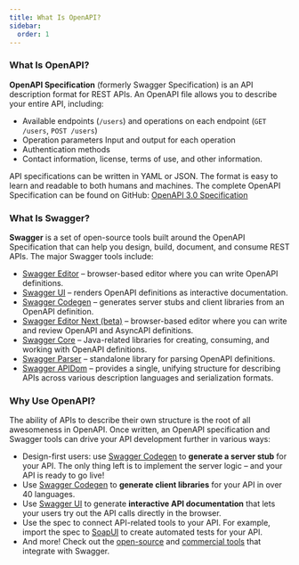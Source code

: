 ```yaml
---
title: What Is OpenAPI?
sidebar:
  order: 1
---
```


### What Is OpenAPI?

**OpenAPI Specification** (formerly Swagger Specification) is an API description format for REST APIs. An OpenAPI file allows you to describe your entire API, including:

- Available endpoints (`/users`) and operations on each endpoint (`GET /users`, `POST /users`)
- Operation parameters Input and output for each operation
- Authentication methods
- Contact information, license, terms of use, and other information.

API specifications can be written in YAML or JSON. The format is easy to learn and readable to both humans and machines. The complete OpenAPI Specification can be found on GitHub: [OpenAPI 3.0 Specification](https://github.com/OAI/OpenAPI-Specification/blob/master/versions/3.0.3.md)

### What Is Swagger?

**Swagger** is a set of open-source tools built around the OpenAPI Specification that can help you design, build, document, and consume REST APIs. The major Swagger tools include:

- [Swagger Editor](https://editor.swagger.io) – browser-based editor where you can write OpenAPI definitions.
- [Swagger UI](https://github.com/swagger-api/swagger-ui) – renders OpenAPI definitions as interactive documentation.
- [Swagger Codegen](https://github.com/swagger-api/swagger-codegen) – generates server stubs and client libraries from an OpenAPI definition.
- [Swagger Editor Next (beta)](https://editor-next.swagger.io/) – browser-based editor where you can write and review OpenAPI and AsyncAPI definitions.
- [Swagger Core](https://github.com/swagger-api/swagger-core) – Java-related libraries for creating, consuming, and working with OpenAPI definitions.
- [Swagger Parser](https://github.com/swagger-api/swagger-parser) – standalone library for parsing OpenAPI definitions.
- [Swagger APIDom](https://github.com/swagger-api/apidom) – provides a single, unifying structure for describing APIs across various description languages and serialization formats.

### Why Use OpenAPI?

The ability of APIs to describe their own structure is the root of all awesomeness in OpenAPI. Once written, an OpenAPI specification and Swagger tools can drive your API development further in various ways:

- Design-first users: use [Swagger Codegen](https://github.com/swagger-api/swagger-codegen) to **generate a server stub** for your API. The only thing left is to implement the server logic – and your API is ready to go live!
- Use [Swagger Codegen](https://github.com/swagger-api/swagger-codegen) to **generate client libraries** for your API in over 40 languages.
- Use [Swagger UI](https://github.com/swagger-api/swagger-ui) to generate **interactive API documentation** that lets your users try out the API calls directly in the browser.
- Use the spec to connect API-related tools to your API. For example, import the spec to [SoapUI](https://soapui.org/) to create automated tests for your API.
- And more! Check out the [open-source](https://swagger.io/tools/open-source/open-source-integrations/) and [commercial tools](https://swagger.io/commercial-tools/) that integrate with Swagger.
